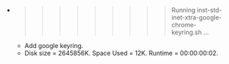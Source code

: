 * >>>>>>>>> Running inst-std-inet-xtra-google-chrome-keyring.sh ...
  * Add google keyring.
  * Disk size = 2645856K. Space Used = 12K. Runtime = 00:00:00:02.
